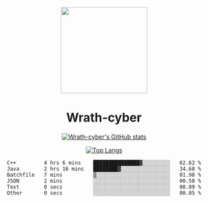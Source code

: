 <div align="center">
  <img src="https://avatars.githubusercontent.com/u/73003857?v=4" width="200px"/>
  <h1>Wrath-cyber</h1>

[![Wrath-cyber's GitHub stats](https://github-readme-stats.vercel.app/api?username=Wrath-cyber&show_icons=true&theme=synthwave)](https://github.com/anuraghazra/github-readme-stats)

[![Top Langs](https://github-readme-stats.vercel.app/api/top-langs/?username=Wrath-cyber&layout=compact&theme=synthwave)](https://github.com/Wrath-cyber/github-readme-stats)
 
<!--START_SECTION:waka-->

```text
C++         4 hrs 6 mins    ███████████████▓░░░░░░░░░   62.62 %
Java        2 hrs 16 mins   ████████▓░░░░░░░░░░░░░░░░   34.68 %
Batchfile   7 mins          ▒░░░░░░░░░░░░░░░░░░░░░░░░   01.98 %
JSON        2 mins          ░░░░░░░░░░░░░░░░░░░░░░░░░   00.58 %
Text        0 secs          ░░░░░░░░░░░░░░░░░░░░░░░░░   00.09 %
Other       0 secs          ░░░░░░░░░░░░░░░░░░░░░░░░░   00.05 %
```

<!--END_SECTION:waka-->
